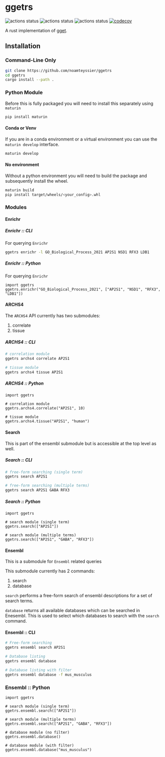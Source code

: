 # ggetrs

![actions status](https://github.com/noamteyssier/ggetrs/workflows/ci/badge.svg)
![actions status](https://github.com/noamteyssier/ggetrs/workflows/rust/badge.svg)
![actions status](https://github.com/noamteyssier/ggetrs/workflows/python/badge.svg)
[![codecov](https://codecov.io/gh/noamteyssier/ggetrs/branch/main/graph/badge.svg?token=CEQWH6MMCV)](https://codecov.io/gh/noamteyssier/ggetrs)

A rust implementation of [gget](https://github.com/pachterlab/gget).

## Installation

### Command-Line Only

```bash
git clone https://github.com/noamteyssier/ggetrs
cd ggetrs
cargo install --path .
```

### Python Module

Before this is fully packaged you will need to install this separately using `maturin`

```bash
pip install maturin
```

#### Conda or Venv

If you are in a conda environment or a virtual environment you can use the
`maturin develop` interface.

```bash
maturin develop
```

#### No environment

Without a python environment you will need to build the package and subsequently
install the wheel.

```bash
maturin build
pip install target/wheels/<your_config>.whl
```

### Modules

#### Enrichr

##### Enrichr :: CLI

For querying `Enrichr`

```bash
ggetrs enrichr -l GO_Biological_Process_2021 AP2S1 NSD1 RFX3 LDB1
```

##### Enrichr :: Python

For querying `Enrichr`

```python3
import ggetrs
ggetrs.enrichr("GO_Biological_Process_2021", ["AP2S1", "NSD1", "RFX3", "LDB1"])
```

#### ARCHS4

The `ARCHS4` API currently has two submodules:

1. correlate
2. tissue

##### ARCHS4 :: CLI

```bash
# correlation module
ggetrs archs4 correlate AP2S1

# tissue module
ggetrs archs4 tissue AP2S1
```

##### ARCHS4 :: Python

```python3
import ggetrs

# correlation module
ggetrs.archs4.correlate("AP2S1", 10)

# tissue module
ggetrs.archs4.tissue("AP2S1", "human")
```

#### Search

This is part of the ensembl submodule but is accessible at the top level as well.

##### Search :: CLI

```bash
# free-form searching (single term)
ggetrs search AP2S1

# free-form searching (multiple terms)
ggetrs search AP2S1 GABA RFX3
```

##### Search :: Python

```python3
import ggetrs

# search module (single term)
ggetrs.search(["AP2S1"])

# search module (multiple terms)
ggetrs.search(["AP2S1", "GABA", "RFX3"])
```

#### Ensembl

This is a submodule for `Ensembl` related queries

This submodule currently has 2 commands:

1. search
2. database

`search` performs a free-form search of ensembl descriptions for a set of search
terms.

`database` returns all available databases which can be searched in Enesembl.
This is used to select which databases to search with the `search` command.

#### Ensembl :: CLI

```bash
# Free-form searching
ggetrs ensembl search AP2S1

# Database listing
ggetrs ensembl database 

# Database listing with filter
ggetrs ensembl database -f mus_musculus
```

### Ensembl :: Python

```python3
import ggetrs

# search module (single term)
ggetrs.ensembl.search(["AP2S1"])

# search module (multiple terms)
ggetrs.ensembl.search(["AP2S1", "GABA", "RFX3"])

# database module (no filter)
ggetrs.ensembl.database()

# database module (with filter)
ggetrs.ensembl.database("mus_musculus")
```
